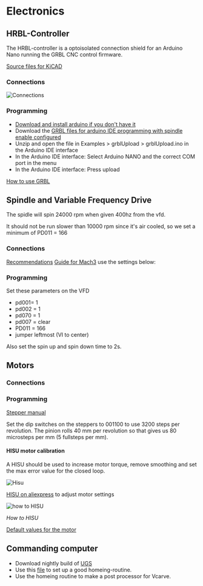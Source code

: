 # Electronics

## HRBL-Controller

The HRBL-controller is a optoisolated connection shield for an Arduino Nano running the GRBL CNC control firmware. 

[Source files for KiCAD](https://github.com/fellesverkstedet/fabricatable-machines/tree/master/hrbl-shield/nano)

### Connections

![Connections](https://github.com/fellesverkstedet/fabricatable-machines/raw/master/humphrey-large-format-cnc/humphrey_v3/img/electronics/hrbl_connections_all.JPG)

### Programming

* [Download and install arduino if you don't have it](https://www.arduino.cc/download_handler.php)
* Download the [GRBL files for arduino IDE programming with spindle enable configured](https://github.com/fellesverkstedet/fabricatable-machines/raw/master/humphrey-large-format-cnc/humphrey_v3/GRBL_Spindle_ENABLE.zip)
* Unzip and open the file in Examples > grblUpload > grblUpload.ino in the Arduino IDE interface
* In the Arduino IDE interface: Select Arduino NANO and the correct COM port in the menu
* In the Arduino IDE interface: Press upload

[How to use GRBL](https://github.com/gnea/grbl/wiki)

## Spindle and Variable Frequency Drive

The spidle will spin 24000 rpm when given 400hz from the vfd.

It should not be run slower than 10000 rpm since it's air cooled, so we set a minimum of PD011 = 166 
 
### Connections

[Recommendations](http://www.woodworkforums.com/f170/tips-newbie-huanyang-vfd-users-96380)
[Guide for Mach3](http://www.kronosrobotics.com/hy02d223b-vfd-type-1/) use the settings below:

### Programming

Set these parameters on the VFD

* pd001= 1
* pd002 = 1
* pd070 = 1
* pd007 = clear
* PD011 = 166 
* jumper leftmost (VI to center)

Also set the spin up and spin down time to 2s.

## Motors

### Connections

### Programming

[Stepper manual](https://github.com/fellesverkstedet/fabricatable-machines/raw/master/hrbl-shield/dev_files/integrated_stepper/20160528161106_17875.pdf)

Set the dip switches on the steppers to 001100 to use  3200 steps per revolution.
The pinion rolls 40 mm per revolution so that gives us 80 microsteps per mm (5 fullsteps per mm).

#### HISU motor calibration

A HISU should be used to increase motor torque, remove smoothing and set the max error value for the closed loop.

![Hisu](https://github.com/fellesverkstedet/fabricatable-machines/raw/master/hrbl-shield/dev_files/integrated_stepper/6C3A13B4-B353-4DFC-950C-6E98B35EEC22.jpeg)

[HISU on aliexpress](https://www.aliexpress.com/item/HISU-for-Andriy-Kyrychenko/32805819281.html?spm=2114.search0104.3.1.6c2661d1JJVdOY&ws_ab_test=searchweb0_0,searchweb201602_3_10065_10068_10059_5015212_10696_100031_10084_10083_10103_5015812_451_452_10618_5015112_10307_5015912,searchweb201603_56,ppcSwitch_5&algo_expid=bcced743-392b-477b-ba84-0d559d9ffe03-0&algo_pvid=bcced743-392b-477b-ba84-0d559d9ffe03&priceBeautifyAB=0) to adjust motor settings

![how to HISU](https://github.com/fellesverkstedet/fabricatable-machines/raw/master/hrbl-shield/dev_files/integrated_stepper/HTB1.IttbURIWKJjSZFgq6zoxXXak.jpg)
 
 _How to HISU_
 
 [Default values for the motor](https://github.com/fellesverkstedet/fabricatable-machines/blob/master/hrbl-shield/dev_files/integrated_stepper/Default%20values.txt)

## Commanding computer

* Download nightly build of [UGS](https://winder.github.io/ugs_website/)
* Use this [file](https://github.com/fellesverkstedet/fabricatable-machines/blob/master/humphrey-large-format-cnc/humphrey_v2/Settings_backup/home%20and%20probe.gcode) to set up a good homeing-routine.
* Use the homeing routine to make a post processor for Vcarve.
